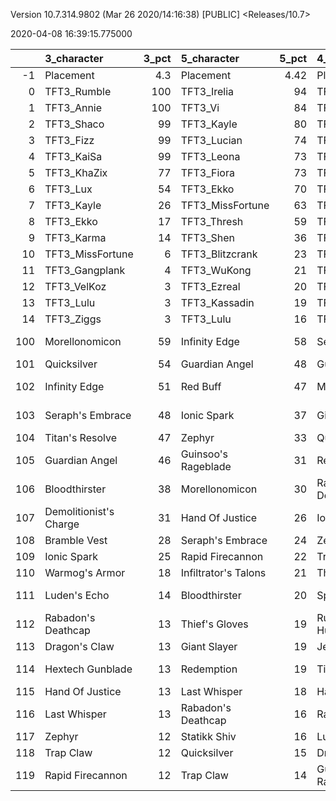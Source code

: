 Version 10.7.314.9802 (Mar 26 2020/14:16:38) [PUBLIC] <Releases/10.7>

2020-04-08 16:39:15.775000

|     | 3_character            |   3_pct | 5_character          |   5_pct | 4_character         |   4_pct | 1_character           |   1_pct | 2_character         |   2_pct |
|----:|:-----------------------|--------:|:---------------------|--------:|:--------------------|--------:|:----------------------|--------:|:--------------------|--------:|
|  -1 | Placement              |     4.3 | Placement            |    4.42 | Placement           |    4.47 | Placement             |    4.54 | Placement           |    4.56 |
|   0 | TFT3_Rumble            |   100   | TFT3_Irelia          |   94    | TFT3_ChoGath        |  100    | TFT3_Syndra           |   97    | TFT3_Karma          |   92    |
|   1 | TFT3_Annie             |   100   | TFT3_Vi              |   84    | TFT3_Blitzcrank     |   99    | TFT3_Ahri             |   97    | TFT3_Ashe           |   78    |
|   2 | TFT3_Shaco             |    99   | TFT3_Kayle           |   80    | TFT3_Vi             |   99    | TFT3_Zoe              |   95    | TFT3_Jhin           |   77    |
|   3 | TFT3_Fizz              |    99   | TFT3_Lucian          |   74    | TFT3_Malphite       |   98    | TFT3_Lux              |   84    | TFT3_Mordekaiser    |   73    |
|   4 | TFT3_KaiSa             |    99   | TFT3_Leona           |   73    | TFT3_Jinx           |   51    | TFT3_Neeko            |   80    | TFT3_Lulu           |   61    |
|   5 | TFT3_KhaZix            |    77   | TFT3_Fiora           |   73    | TFT3_Ezreal         |   51    | TFT3_Soraka           |   78    | TFT3_JarvanIV       |   56    |
|   6 | TFT3_Lux               |    54   | TFT3_Ekko            |   70    | TFT3_VelKoz         |   49    | TFT3_Poppy            |   69    | TFT3_Jayce          |   41    |
|   7 | TFT3_Kayle             |    26   | TFT3_MissFortune     |   63    | TFT3_KhaZix         |   49    | TFT3_VelKoz           |   35    | TFT3_WuKong         |   40    |
|   8 | TFT3_Ekko              |    17   | TFT3_Thresh          |   59    | TFT3_MissFortune    |   46    | TFT3_Annie            |   26    | TFT3_Lux            |   37    |
|   9 | TFT3_Karma             |    14   | TFT3_Shen            |   36    | TFT3_TwistedFate    |   38    | TFT3_Lulu             |   20    | TFT3_Shaco          |   37    |
|  10 | TFT3_MissFortune       |     6   | TFT3_Blitzcrank      |   23    | TFT3_Lucian         |   29    | TFT3_Rumble           |   17    | TFT3_XinZhao        |   27    |
|  11 | TFT3_Gangplank         |     4   | TFT3_WuKong          |   21    | TFT3_Graves         |   28    | TFT3_Fizz             |   17    | TFT3_Rakan          |   27    |
|  12 | TFT3_VelKoz            |     3   | TFT3_Ezreal          |   20    | TFT3_Lulu           |   13    | TFT3_Karma            |    7    | TFT3_Sona           |   24    |
|  13 | TFT3_Lulu              |     3   | TFT3_Kassadin        |   19    | TFT3_Kayle          |    8    | TFT3_TwistedFate      |    7    | TFT3_Neeko          |   24    |
|  14 | TFT3_Ziggs             |     3   | TFT3_Lulu            |   16    | TFT3_Lux            |    7    | TFT3_WuKong           |    4    | TFT3_Poppy          |   23    |
| 100 | Morellonomicon         |    59   | Infinity Edge        |   58    | Seraph's Embrace    |   59    | Seraph's Embrace      |   86    | Guardian Angel      |   57    |
| 101 | Quicksilver            |    54   | Guardian Angel       |   48    | Guardian Angel      |   49    | Guardian Angel        |   59    | Infinity Edge       |   52    |
| 102 | Infinity Edge          |    51   | Red Buff             |   47    | Morellonomicon      |   47    | Rabadon's Deathcap    |   42    | Morellonomicon      |   48    |
| 103 | Seraph's Embrace       |    48   | Ionic Spark          |   37    | Giant Slayer        |   44    | Ionic Spark           |   38    | Runaan's Hurricane  |   39    |
| 104 | Titan's Resolve        |    47   | Zephyr               |   33    | Quicksilver         |   42    | Morellonomicon        |   36    | Last Whisper        |   33    |
| 105 | Guardian Angel         |    46   | Guinsoo's Rageblade  |   31    | Red Buff            |   41    | Quicksilver           |   35    | Spear of Shojin     |   33    |
| 106 | Bloodthirster          |    38   | Morellonomicon       |   30    | Rabadon's Deathcap  |   28    | Trap Claw             |   27    | Bramble Vest        |   31    |
| 107 | Demolitionist's Charge |    31   | Hand Of Justice      |   26    | Ionic Spark         |   27    | Titan's Resolve       |   25    | Dragon's Claw       |   26    |
| 108 | Bramble Vest           |    28   | Seraph's Embrace     |   24    | Zephyr              |   26    | Jeweled Gauntlet      |   24    | Ionic Spark         |   26    |
| 109 | Ionic Spark            |    25   | Rapid Firecannon     |   22    | Trap Claw           |   25    | Chalice of Favor      |   24    | Titan's Resolve     |   25    |
| 110 | Warmog's Armor         |    18   | Infiltrator's Talons |   21    | Thief's Gloves      |   19    | Zephyr                |   21    | Seraph's Embrace    |   23    |
| 111 | Luden's Echo           |    14   | Bloodthirster        |   20    | Spear of Shojin     |   18    | Star Guardian's Charm |   21    | Bloodthirster       |   22    |
| 112 | Rabadon's Deathcap     |    13   | Thief's Gloves       |   19    | Runaan's Hurricane  |   17    | Zz'Rot Portal         |   20    | Quicksilver         |   19    |
| 113 | Dragon's Claw          |    13   | Giant Slayer         |   19    | Jeweled Gauntlet    |   17    | Bramble Vest          |   18    | Zephyr              |   18    |
| 114 | Hextech Gunblade       |    13   | Redemption           |   19    | Titan's Resolve     |   16    | Spear of Shojin       |   17    | Guinsoo's Rageblade |   17    |
| 115 | Hand Of Justice        |    13   | Last Whisper         |   18    | Hand Of Justice     |   16    | Thief's Gloves        |   16    | Trap Claw           |   17    |
| 116 | Last Whisper           |    13   | Rabadon's Deathcap   |   16    | Rapid Firecannon    |   15    | Hextech Gunblade      |   14    | Warmog's Armor      |   16    |
| 117 | Zephyr                 |    12   | Statikk Shiv         |   16    | Luden's Echo        |   14    | Rapid Firecannon      |   13    | Thief's Gloves      |   16    |
| 118 | Trap Claw              |    12   | Quicksilver          |   15    | Dragon's Claw       |   14    | Luden's Echo          |   13    | Redemption          |   16    |
| 119 | Rapid Firecannon       |    12   | Trap Claw            |   14    | Guinsoo's Rageblade |   13    | Warmog's Armor        |   13    | Hand Of Justice     |   13    |
